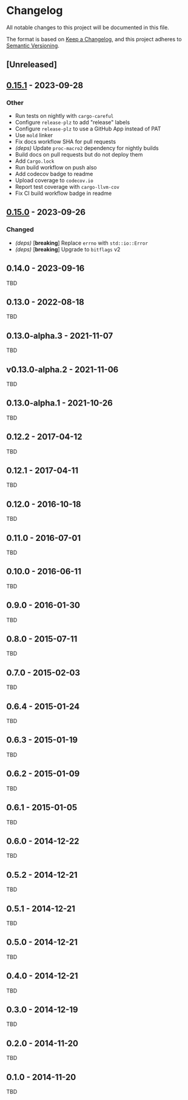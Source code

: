 # Changelog
All notable changes to this project will be documented in this file.

The format is based on [Keep a Changelog](https://keepachangelog.com/en/1.0.0/),
and this project adheres to [Semantic Versioning](https://semver.org/spec/v2.0.0.html).

## [Unreleased]

## [0.15.1](https://github.com/robo9k/rust-magic/compare/v0.15.0...v0.15.1) - 2023-09-28

### Other
- Run tests on nightly with `cargo-careful`
- Configure `release-plz` to add "release" labels
- Configure `release-plz` to use a GitHub App instead of PAT
- Use `mold` linker
- Fix docs workflow SHA for pull requests
- *(deps)* Update `proc-macro2` dependency for nightly builds
- Build docs on pull requests but do not deploy them
- Add `Cargo.lock`
- Run build workflow on push also
- Add codecov badge to readme
- Upload coverage to `codecov.io`
- Report test coverage with `cargo-llvm-cov`
- Fix CI build workflow badge in readme

## [0.15.0](https://github.com/robo9k/rust-magic/compare/v0.14.0...v0.15.0) - 2023-09-26

### Changed
- *(deps)* [**breaking**] Replace `errno` with `std::io::Error`
- *(deps)* [**breaking**] Upgrade to `bitflags` v2

## 0.14.0 - 2023-09-16

TBD

## 0.13.0 - 2022-08-18

TBD

## 0.13.0-alpha.3 - 2021-11-07

TBD

## v0.13.0-alpha.2 - 2021-11-06

TBD

## 0.13.0-alpha.1 - 2021-10-26

TBD

## 0.12.2 - 2017-04-12

TBD

## 0.12.1 - 2017-04-11

TBD

## 0.12.0 - 2016-10-18

TBD

## 0.11.0 - 2016-07-01

TBD

## 0.10.0 - 2016-06-11

TBD

## 0.9.0 - 2016-01-30

TBD

## 0.8.0 - 2015-07-11

TBD

## 0.7.0 - 2015-02-03

TBD

## 0.6.4 - 2015-01-24

TBD

## 0.6.3 - 2015-01-19

TBD

## 0.6.2 - 2015-01-09

TBD

## 0.6.1 - 2015-01-05

TBD

## 0.6.0 - 2014-12-22

TBD

## 0.5.2 - 2014-12-21

TBD

## 0.5.1 - 2014-12-21

TBD

## 0.5.0 - 2014-12-21

TBD

## 0.4.0 - 2014-12-21

TBD

## 0.3.0 - 2014-12-19

TBD

## 0.2.0 - 2014-11-20

TBD

## 0.1.0 - 2014-11-20

TBD

